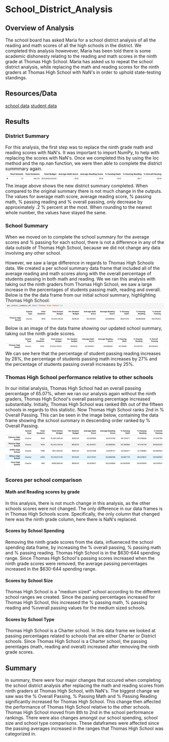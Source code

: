 # School_District_Analysis

## Overview of Analysis 
The school board has asked Maria for a school district analysis of all the reading and math scores of all the high schools in the district. 
We completed this analysis howevever, Maria has been told there is some academic dishonesty relating to the reading and math scores in the 
ninth grade at Thomas High School. Maria has asked us to repeat the school district analysis, while replacing the math and reading scores for 
the ninth graders at Thomas High School with NaN's in order to uphold state-testing standings. 

## Resources/Data 
[school data](Resources/schools_complete.csv)
[student data](Resources/students_complete.csv)

## Results
### District Summary 
For this analysis, the first step was to replace the ninth grade math and reading scores with NaN's.
It was important to import NumPy, to help with replacing the scores with NaN's. Once we completed this by using the loc method and the np.nan function, we were then able to complete the district summmary again.
![](Resources/districtsummary2.png)
The image above shows the new district summary completed. When compared to the original summary there is not much change in the outputs. The values for average math score, average reading score, % passing math, % passing reading and % overall passing, only decrease by approximately .2 % percent at the most. When rounding to the nearest whole number, the values have stayed the same. 

### School Summary 
When we moved on to complete the school summary for the average scores and % passing for each school, there is not a difference in any of the data outside of Thomas High School, because we did not change any data involving any other school.

However, we saw a large difference in regards to Thomas High Schools data. 
We created a per school summary data frame that included all of the average reading and math scores along with the overall percentage of students passing in both math and reading. We we ran this analysis with taking out the ninth graders from Thomas High School, we saw a large increase in the percentages of students passing math, reading and overall. Below is the the data frame from our initial school summary, highlighting Thomas High School:
![](Resources/thomashighschoolsummary1.png)
Below is an image of the data frame showing our updated school summary, taking out the ninth grade scores.
![](Resources/thomashighschoolsummary2.png)
We can see here that the percentage of student passing reading increases by 28%, the percentage of students passing math increases by 27% and the percentage of students passing overall increases by 25%.

### Thomas High School performance relative to other schools
In our initial analysis, Thomas High School had an overall passing percentage of 65.07%, when we ran our analysis again without the ninth graders, Thomas High School's overall passing percentage increased substantially. 
Initially, Thomas High School was ranked 8th out of the fifteen schools in regards to this statistic. Now Thomas High School ranks 2nd in % Overall Passing. This can be seen in the image below, containing the data frame showing the school summary in descending order ranked by % Overall Passing. 
![](Resources/topschools.png)

### Scores per school comparison 
#### Math and Reading scores by grade
In this analysis, there is not much change in this analysis, as the other schools scores were not changed. The only difference in our data frames is in Thomas High Schools score. Specifically, the only column that changed here was the ninth grade column, here there is NaN's replaced.

#### Scores by School Spending 
Removing the ninth grade scores from the data, influeneced the school spending data frame, by increasing the % overall passing, % passing math and % passing reading. Thomas High School is in the $630-644 spending range. Since Thomas High School's passing scores increased when the ninth grade scores were removed, the average passing percentages increased in the $630-644 spending range.

#### Scores by School Size
Thomas High School is a "medium sized" school according to the different school ranges we created. Since the passing percentages increased for Thomas High School, this increased the % passing math, % passing reading and %overall passing values for the medium sized schools. 

#### Scores by School Type 
Thomas High School is a Charter school. In this data frame we looked at passing percentages related to schools that are either Charter or District schools. Since Thomas High School is a Charter school, the passing perentages (math, reading and overall) increased after removing the ninth grade scores.

## Summary 
In summary, there were four major changes that occured when completing the school district analysis after replacing the math and reading scores from ninth graders at Thomas High School, with NaN's.
The biggest change we saw was the % Overall Passing, % Passing Math and % Passing Reading significantly increased for Thomas High School. 
This change then affected the performance of Thomas High School relative to the other schools. Thomas High School moved from 8th to 2nd in the school performance rankings. There were also changes amongst our school spending, school size and school type comparisons. These dataframes were affected since the passing averages increased in the ranges that Thomas High School was categorized in. 
